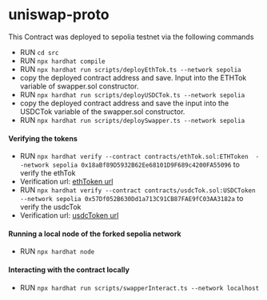 # uniswap-proto

This Contract was deployed to sepolia testnet via the following commands

- RUN `cd src`
- RUN `npx hardhat compile`
- RUN `npx hardhat run scripts/deployEthTok.ts --network sepolia`
- copy the deployed contract address and save. Input into the ETHTok variable of swapper.sol constructor.
- RUN `npx hardhat run scripts/deployUSDCTok.ts --network sepolia`
- copy the deployed contract address and save the input into the USDCTok variable of the swapper.sol constructor.
- RUN `npx hardhat run scripts/deploySwapper.ts --network sepolia`

#### Verifying the tokens
- RUN `npx hardhat verify --contract contracts/ethTok.sol:ETHToken  --network sepolia 0x18aBf89D5932B62Ee68101D9F689c4200FA55096` to verify the ethTok
- Verification url: [ethToken url](https://sepolia.etherscan.io/address/0x18aBf89D5932B62Ee68101D9F689c4200FA55096#code)
- RUN `npx hardhat verify --contract contracts/usdcTok.sol:USDCToken  --network sepolia 0x57Df052B630Dd1a713C91CB87FAE9fC03AA3182a` to verify the usdcTok
- Verification url: [usdcToken url](https://sepolia.etherscan.io/address/0x57Df052B630Dd1a713C91CB87FAE9fC03AA3182a#code)


#### Running a local node of the forked sepolia network
- RUN `npx hardhat node`

#### Interacting with the contract locally
- RUN `npx hardhat run scripts/swapperInteract.ts --network localhost`
